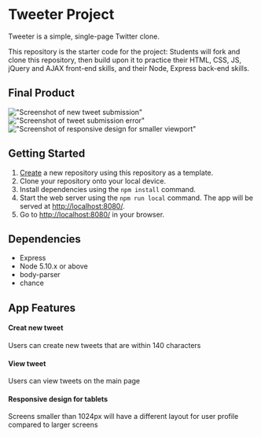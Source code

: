 # Tweeter Project

Tweeter is a simple, single-page Twitter clone.

This repository is the starter code for the project: Students will fork and clone this repository, then build upon it to practice their HTML, CSS, JS, jQuery and AJAX front-end skills, and their Node, Express back-end skills.

## Final Product

!["Screenshot of new tweet submission"](https://github.com/Sleepyfatblackcat/tweeter/tree/master/docs/newtweet.PNG)
!["Screenshot of tweet submission error"](https://github.com/Sleepyfatblackcat/tweeter/tree/master/docs/error.PNG)
!["Screenshot of responsive design for smaller viewport"](https://github.com/Sleepyfatblackcat/tweeter/tree/master/docs/responsive.PNG)

## Getting Started

1. [Create](https://docs.github.com/en/repositories/creating-and-managing-repositories/creating-a-repository-from-a-template) a new repository using this repository as a template.
2. Clone your repository onto your local device.
3. Install dependencies using the `npm install` command.
3. Start the web server using the `npm run local` command. The app will be served at <http://localhost:8080/>.
4. Go to <http://localhost:8080/> in your browser.

## Dependencies

- Express
- Node 5.10.x or above
- body-parser
- chance
## App Features

#### Creat new tweet
Users can create new tweets that are within 140 characters

#### View tweet
Users can view tweets on the main page

#### Responsive design for tablets
Screens smaller than 1024px will have a different layout for user profile compared to larger screens
